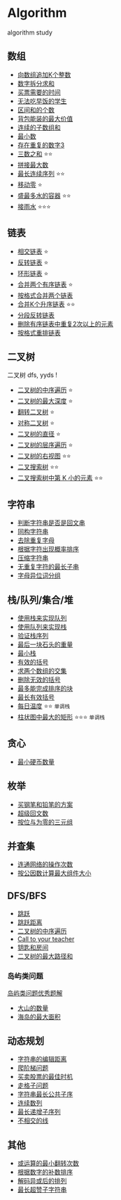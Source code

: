 # Algorithm
algorithm study


## 数组
- [向数组追加K个整数](./src/Append_K_Nums/)
- [数字拆分求和](./src/Split_Chk_Sum/)  
- [买票需要的时间](./src/Buy_Ticket_Time/)
- [无法吃早饭的学生](./src/Student_Breakfast/)
- [区间和的个数](./src/Find_Area_Num/)
- [背包能装的最大价值](./src/Max_Price_Package/)
- [连续的子数组和](./src/Serial_Array_Sum/)
- [最小数](./src/Min_Numbers/)
- [存在重复的数字3]()
- [三数之和](./src/Three_Number_Sum/README.md) ⭐️⭐️
- [拼接最大数](./src/Split_Max_Number/)
- [最长连续序列](./src/Common_Arrays/longest_serials_array.md) ⭐️⭐️
- [移动零](./src/Common_Arrays/move_zero.md) ⭐️
- [盛最多水的容器](./src/Common_Arrays/package_max_water_container.md) ⭐️⭐️
- [接雨水](./src/Common_Arrays/trap_water.md) ⭐️⭐️⭐️

## 链表
- [相交链表](./src/Common_List/Intersection_link_list.md) ⭐️
- [反转链表](./src/Common_List/reverse_list.md) ⭐️
- [环形链表](./src/Common_List/cycle_list.md) ⭐️
- [合并两个有序链表](./src/Merge_Two_List/) ⭐️
- [按格式合并两个链表](./src/Combine_Two_List/)
- [合并K个升序链表](./src/Merge_K_List/) ⭐️⭐️
- [分段反转链表](./src/Revese_List/)
- [删除有序链表中重复2次以上的元素](./src/Delete_Duplicate_Number/)
- [按格式重排链表](./src/ReSort_List/)

## 二叉树

二叉树 dfs, yyds !

- [二叉树的中序遍历](./src/Binary_Tree/In-order_traversal.md) ⭐️
- [二叉树的最大深度](./src/Binary_Tree/Max_depth.md) ⭐️
- [翻转二叉树](./src/Binary_Tree/Flip_binary_tree.md) ⭐️
- [对称二叉树](./src/Binary_Tree/Symmetric_binary.md) ⭐️
- [二叉树的直径](./src/Binary_Tree/Diameter_binary_tree.md) ⭐️
- [二叉树的层序遍历](./src/Binary_Tree/Level-order_traversal.md) ⭐️
- [二叉树的右视图](./src/Binary_Tree/Right_view_tree.md) ⭐️⭐️
- [二叉搜索树](./src/Binary_Tree/Binary_search_tree.md) ⭐️⭐️
- [二叉搜索树中第 K 小的元素](./src/Binary_Tree/K_min_element_tree.md) ⭐️⭐️

## 字符串
- [判断字符串是否是回文串](./src/Check_Palindrome/)
- [同构字符串](./src/Isomorphic_Letters/)
- [去除重复字母](./src/Remove_Duplicate_Letters/)
- [根据字符出现概率排序](./src/Sort_By_Frequece/)
- [压缩字符串](./src/Press_Letters/)
- [无重复字符的最长子串](./src/Longest_No_Duplicate_Str/)
- [字母异位词分组](./src/Common_String/diff_str_sort.md)

## 栈/队列/集合/堆
- [使用栈来实现队列](./src/Stack_Queue/)
- [使用队列来实现栈](./src/Queue_Stack/)
- [验证栈序列](./src/Verity_Stack/)
- [最后一块石头的重量](./src/Last_Stone_Quality/)
- [最小栈](./src/Min_Stack/)
- [有效的括号](./src/Valid_Brackets/)
- [求两个数组的交集](./src/Two_Arrays_Intersection/)
- [删除无效的括号](./src/Delete_Invalid_Brackets/)
- [最多能完成排序的块]()
- [最长有效括号](./src/Longest_Valid_Backets/)
- [每日温度](./src/Common_Struct/every_day_temp.md) ⭐️⭐️ `单调栈`
- [柱状图中最大的矩形](./src/Common_Struct/max_area_in_historm.md) ⭐️⭐️⭐️ `单调栈`

## 贪心
- [最小硬币数量](./src/Min_Coin_Number/)

## 枚举
- [买钢笔和铅笔的方案](./src/Buy_Pen_Pencil_Plan/)
- [超级回文数](./src/Super_PalindRome/)
- [按位与为零的三元组](./src/Count_Triplets/)

## 并查集
- [连通网络的操作次数](./src/Connection_Min_Number/)
- [按公因数计算最大组件大小](./src/Largest_Component_Size/)

## DFS/BFS
- [跳跃](./src/Jump/)
- [跳跃距离](./src/Skip_Distance/)
- [二叉树的中序遍历](./src/Middle_Print/)
- [Call to your teacher](./src/Call_to_your_teacher/)
- [钥匙和房间](./src/Key_And_Rooms/)
- [二叉树的最大路径和](./src/Max_Path_Sum/)

### 岛屿类问题

[岛屿类问题优秀题解](https://leetcode.cn/problems/number-of-islands/solutions/211211/dao-yu-lei-wen-ti-de-tong-yong-jie-fa-dfs-bian-li-/)

- [大山的数量](./src/Number_Of_Mountains/)
- [海岛的最大面积](./src/Max_Land_Area/)


## 动态规划
- [字符串的编辑距离](./src/Str_EditLen/)
- [爬阶梯问题](./src/Climb_Stairs_Problem/)
- [买卖股票的最佳时机](./src/Buy_Sockets_Changes/)
- [走格子问题]()
- [字符串最长公共子序]()
- [连续数列](./src/Continuout_Sequence/)
- [最长递增子序列](./src/Length_Of_LIS/)
- [不相交的线]()

## 其他
- [或运算的最小翻转次数](./src/Min_Flips/)
- [根据数字的补数排序](./src/Replenish_Sort/)
- [解码异或后的排列]()
- [最长超赞子字符串](./src/Longest_Beautiful_Str/)